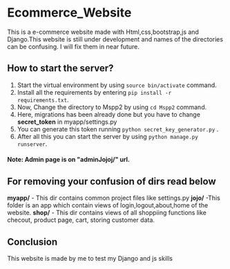 # Ecommerce_Website
This is a e-commerce website made with Html,css,bootstrap,js and Django.This website is still under development and names of the directories can be confusing.
I will fix them in near future.

## How to start the server?
1. Start the virtual environment by using ```source bin/activate``` command.
2. Install all the requirements by entering ```pip install -r requirements.txt```.
3. Now, Change the directory to Mspp2 by using ```cd Mspp2``` command.
4. Here, migrations has been already done but you have to change **secret_token** in myapp/settings.py
5. You can generate this token running ```python secret_key_generator.py``` .
6. After all this you can start the server by using ```python manage.py runserver```.
#### Note: Admin page is on "adminJojoj/" url.

## For removing your confusion of dirs read below

**myapp/** - This dir contains common project files like settings.py
**jojo/** -This folder is an app which contain views of login,logout,about,home of the website.
**shop/** - This dir contains views of all shoppiing functions like checout, product page, cart, storing customer data.

## Conclusion

This website is made by me to test my Django and js skills
